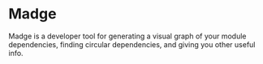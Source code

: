 # Madge

Madge is a developer tool for generating a visual graph of your module dependencies, finding circular dependencies, and giving you other useful info.
